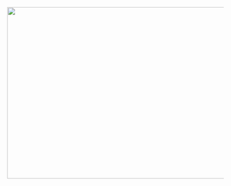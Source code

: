<img src="https://i.pinimg.com/564x/60/99/92/609992df9fe2f823eee5d9bb20de53f7.jpg" width="800" height="400">